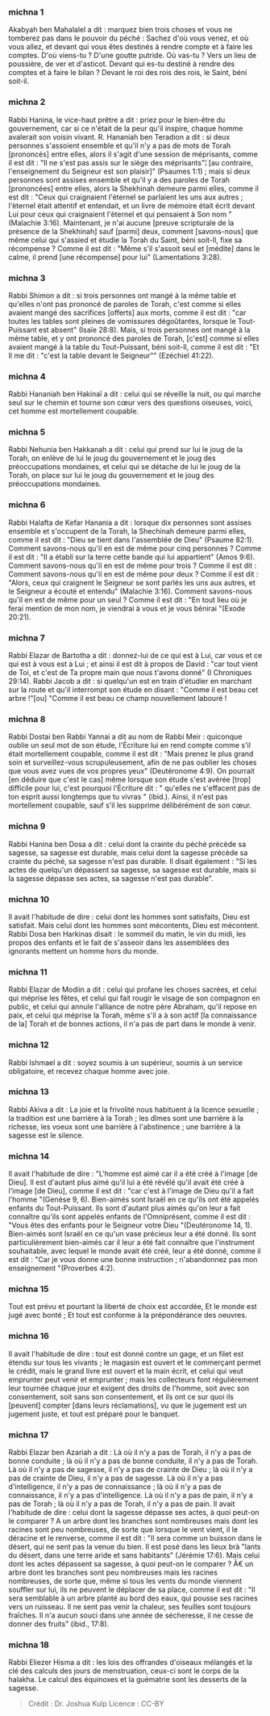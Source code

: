 
### michna 1
Akabyah ben Mahalalel a dit : marquez bien trois choses et vous ne tomberez pas dans le pouvoir du péché : Sachez d'où vous venez, et où vous allez, et devant qui vous êtes destinés à rendre compte et à faire les comptes. D'où viens-tu ?   D'une goutte putride. Où vas-tu ?   Vers un lieu de poussière, de ver et d'asticot. Devant qui es-tu destiné à rendre des comptes et à faire le bilan ?    Devant le roi des rois des rois, le Saint, béni soit-il.

### michna 2
Rabbi Hanina, le vice-haut prêtre a dit : priez pour le bien-être du gouvernement, car si ce n'était de la peur qu'il inspire, chaque homme avalerait son voisin vivant. R. Hananiah ben Teradion a dit : si deux personnes s'assoient ensemble et qu'il n'y a pas de mots de Torah [prononcés] entre elles, alors il s'agit d'une session de méprisants, comme il est dit :  "Il ne s'est pas assis sur le siège des méprisants"¦ [au contraire, l'enseignement du Seigneur est son plaisir]" (Psaumes 1:1) ; mais si deux personnes sont assises ensemble et qu'il y a des paroles de Torah [prononcées] entre elles, alors la Shekhinah demeure parmi elles, comme il est dit : "Ceux qui craignaient l'èternel se parlaient les uns aux autres ; l'èternel était attentif et entendait, et un livre de mémoire était écrit devant Lui pour ceux qui craignaient l'èternel et qui pensaient à Son nom "(Malachie 3:16). Maintenant, je n'ai aucune [preuve scripturale de la présence de la Shekhinah] sauf [parmi] deux, comment [savons-nous] que même celui qui s'assied et étudie la Torah du Saint, béni soit-Il, fixe sa récompense ?   Comme il est dit : "Même s'il s'assoit seul et [médite] dans le calme, il prend [une récompense] pour lui" (Lamentations 3:28).

### michna 3
Rabbi Shimon a dit : si trois personnes ont mangé à la même table et qu'elles n'ont pas prononcé de paroles de Torah, c'est comme si elles avaient mangé des sacrifices [offerts] aux morts, comme il est dit : "car toutes les tables sont pleines de vomissures dégoûtantes, lorsque le Tout-Puissant est absent" (Isaïe 28:8). Mais, si trois personnes ont mangé à la même table, et y ont prononcé des paroles de Torah, [c'est] comme si elles avaient mangé à la table du Tout-Puissant, béni soit-Il, comme il est dit : "Et Il me dit : "c'est la table devant le Seigneur"" (Ezéchiel 41:22).

### michna 4
Rabbi Hananiah ben Hakinaï a dit : celui qui se réveille la nuit, ou qui marche seul sur le chemin et tourne son cœur vers des questions oiseuses, voici, cet homme est mortellement coupable.

### michna 5
Rabbi Nehunia ben Hakkanah a dit : celui qui prend sur lui le joug de la Torah, on enlève de lui le joug du gouvernement et le joug des préoccupations mondaines, et celui qui se détache de lui le joug de la Torah, on place sur lui le joug du gouvernement et le joug des préoccupations mondaines.

### michna 6
Rabbi Halafta de Kefar Hanania a dit : lorsque dix personnes sont assises ensemble et s'occupent de la Torah, la Shechinah demeure parmi elles, comme il est dit : "Dieu se tient dans l'assemblée de Dieu" (Psaume 82:1). Comment savons-nous qu'il en est de même pour cinq personnes ? Comme il est dit : "Il a établi sur la terre cette bande qui lui appartient" (Amos 9:6). Comment savons-nous qu'il en est de même pour trois ? Comme il est dit : Comment savons-nous qu'il en est de même pour deux ? Comme il est dit : "Alors, ceux qui craignent le Seigneur se sont parlés les uns aux autres, et le Seigneur a écouté et entendu" (Malachie 3:16). Comment savons-nous qu'il en est de même pour un seul ? Comme il est dit : "En tout lieu où je ferai mention de mon nom, je viendrai à vous et je vous bénirai "(Exode 20:21).

### michna 7
Rabbi Elazar de Bartotha a dit : donnez-lui de ce qui est à Lui, car vous et ce qui est à vous est à Lui ; et ainsi il est dit à propos de David : "car tout vient de Toi, et c'est de Ta propre main que nous t'avons donné" (I Chroniques 29:14). Rabbi Jacob a dit : si quelqu'un est en train d'étudier en marchant sur la route et qu'il interrompt son étude en disant : "Comme il est beau cet arbre !"[ou] "Comme il est beau ce champ nouvellement labouré !

### michna 8
Rabbi Dostai ben Rabbi Yannai a dit au nom de Rabbi Meir : quiconque oublie un seul mot de son étude, l'Écriture lui en rend compte comme s'il était mortellement coupable, comme il est dit : "Mais prenez le plus grand soin et surveillez-vous scrupuleusement, afin de ne pas oublier les choses que vous avez vues de vos propres yeux" (Deutéronome 4:9). On pourrait [en déduire que c'est le cas] même lorsque son étude s'est avérée [trop] difficile pour lui, c'est pourquoi l'Écriture dit : " qu'elles ne s'effacent pas de ton esprit aussi longtemps que tu vivras " (ibid.). Ainsi, il n'est pas mortellement coupable, sauf s'il les supprime délibérément de son cœur.

### michna 9
Rabbi Hanina ben Dosa a dit : celui dont la crainte du péché précède sa sagesse, sa sagesse est durable, mais celui dont la sagesse précède sa crainte du péché, sa sagesse n'est pas durable. Il disait également : "Si les actes de quelqu'un dépassent sa sagesse, sa sagesse est durable, mais si la sagesse dépasse ses actes, sa sagesse n'est pas durable".

### michna 10
Il avait l'habitude de dire : celui dont les hommes sont satisfaits, Dieu est satisfait.  Mais celui dont les hommes sont mécontents, Dieu est mécontent. Rabbi Dosa ben Harkinas disait : le sommeil du matin, le vin du midi, les propos des enfants et le fait de s'asseoir dans les assemblées des ignorants mettent un homme hors du monde.

### michna 11
Rabbi Elazar de Modiin a dit : celui qui profane les choses sacrées, et celui qui méprise les fêtes, et celui qui fait rougir le visage de son compagnon en public, et celui qui annule l'alliance de notre père Abraham, qu'il repose en paix, et celui qui méprise la Torah, même s'il a à son actif [la connaissance de la] Torah et de bonnes actions, il n'a pas de part dans le monde à venir.

### michna 12
Rabbi Ishmael a dit : soyez soumis à un supérieur, soumis à un service obligatoire, et recevez chaque homme avec joie.

### michna 13
Rabbi Akiva a dit : La joie et la frivolité nous habituent à la licence sexuelle ; la tradition est une barrière à la Torah ; les dîmes sont une barrière à la richesse, les voeux sont une barrière à l'abstinence ; une barrière à la sagesse est le silence.

### michna 14
Il avait l'habitude de dire : "L'homme est aimé car il a été créé à l'image [de Dieu]. Il est d'autant plus aimé qu'il lui a été révélé qu'il avait été créé à l'image [de Dieu], comme il est dit :  "car c'est à l'image de Dieu qu'il a fait l'homme "(Genèse 9, 6). Bien-aimés sont Israël en ce qu'ils ont été appelés enfants du Tout-Puissant. Ils sont d'autant plus aimés qu'on leur a fait connaître qu'ils sont appelés enfants de l'Omniprésent, comme il est dit :  "Vous êtes des enfants pour le Seigneur votre Dieu "(Deutéronome 14, 1). Bien-aimés sont Israël en ce qu'un vase précieux leur a été donné. Ils sont particulièrement bien-aimés car il leur a été fait connaître que l'instrument souhaitable, avec lequel le monde avait été créé, leur a été donné, comme il est dit : "Car je vous donne une bonne instruction ; n'abandonnez pas mon enseignement "(Proverbes 4:2).

### michna 15
Tout est prévu et pourtant la liberté de choix est accordée, Et le monde est jugé avec bonté ; Et tout est conforme à la prépondérance des oeuvres.

### michna 16
Il avait l'habitude de dire : tout est donné contre un gage, et un filet est étendu sur tous les vivants ; le magasin est ouvert et le commerçant permet le crédit, mais le grand livre est ouvert et la main écrit, et celui qui veut emprunter peut venir et emprunter ; mais les collecteurs font régulièrement leur tournée chaque jour et exigent des droits de l'homme, soit avec son consentement, soit sans son consentement, et ils ont ce sur quoi ils [peuvent] compter [dans leurs réclamations], vu que le jugement est un jugement juste, et tout est préparé pour le banquet.

### michna 17
Rabbi Elazar ben Azariah a dit : Là où il n'y a pas de Torah, il n'y a pas de bonne conduite ; là où il n'y a pas de bonne conduite, il n'y a pas de Torah. Là où il n'y a pas de sagesse, il n'y a pas de crainte de Dieu ; là où il n'y a pas de crainte de Dieu, il n'y a pas de sagesse. Là où il n'y a pas d'intelligence, il n'y a pas de connaissance ; là où il n'y a pas de connaissance, il n'y a pas d'intelligence. Là où il n'y a pas de pain, il n'y a pas de Torah ; là où il n'y a pas de Torah, il n'y a pas de pain. Il avait l'habitude de dire : celui dont la sagesse dépasse ses actes, à quoi peut-on le comparer ? A un arbre dont les branches sont nombreuses mais dont les racines sont peu nombreuses, de sorte que lorsque le vent vient, il le déracine et le renverse, comme il est dit : "Il sera comme un buisson dans le désert, qui ne sent pas la venue du bien. Il est posé dans les lieux brà "lants du désert, dans une terre aride et sans habitants" (Jérémie 17:6). Mais celui dont les actes dépassent sa sagesse, à quoi peut-on le comparer ? Ã€ un arbre dont les branches sont peu nombreuses mais les racines nombreuses, de sorte que, même si tous les vents du monde viennent souffler sur lui, ils ne peuvent le déplacer de sa place, comme il est dit : "Il sera semblable à un arbre planté au bord des eaux, qui pousse ses racines vers un ruisseau. Il ne sent pas venir la chaleur, ses feuilles sont toujours fraîches. Il n'a aucun souci dans une année de sécheresse, il ne cesse de donner des fruits" (ibid., 17:8). 

### michna 18
Rabbi Eliezer Hisma a dit : les lois des offrandes d'oiseaux mélangés et la clé des calculs des jours de menstruation, ceux-ci sont le corps de la halakha. Le calcul des équinoxes et la guématrie sont les desserts de la sagesse.

>Crédit : Dr. Joshua Kulp
>Licence : CC-BY